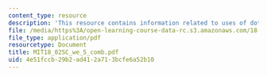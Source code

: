 ```yaml
---
content_type: resource
description: 'This resource contains information related to uses of dot product. '
file: /media/https%3A/open-learning-course-data-rc.s3.amazonaws.com/18-02sc-multivariable-calculus-fall-2010/4e51fccb29b2ad412a713bcfe6a52b10_MIT18_02SC_we_5_comb.pdf
file_type: application/pdf
resourcetype: Document
title: MIT18_02SC_we_5_comb.pdf
uid: 4e51fccb-29b2-ad41-2a71-3bcfe6a52b10
---
```

